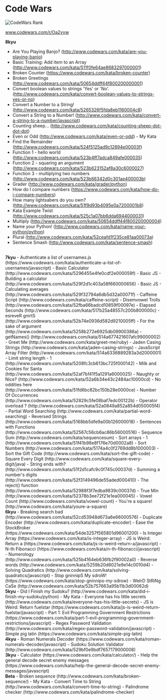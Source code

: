 Code Wars
=================================
![CodeWars Rank](https://www.codewars.com/users/suuuzi/badges/small)

www.codewars.com/r/Oa2yyw

<b>8kyu </b>
- Are You Playing Banjo? (http://www.codewars.com/kata/are-you-playing-banjo)
- Basic Training: Add item to an Array (http://www.codewars.com/kata/511f0fe64ae8683297000001)
- Broken Counter (https://www.codewars.com/kata/broken-counter)
- Broken Greetings (http://www.codewars.com/kata/50654ddff44f800200000001)
- Convert boolean values to strings 'Yes' or 'No'. (http://www.codewars.com/kata/convert-boolean-values-to-strings-yes-or-no)
- Convert a Number to a String! (http://www.codewars.com/kata/5265326f5fda8eb1160004c8)
- Convert a String to a Number! (http://www.codewars.com/kata/convert-a-string-to-a-number/javascript)
- Counting sheep... (http://www.codewars.com/kata/counting-sheep-dot-dot-dot)
- Even or Odd (http://www.codewars.com/kata/even-or-odd) - My Kata
- Find the Remainder (http://www.codewars.com/kata/524f5125ad9c12894e00003f)
- Function 1 - hello world (http://www.codewars.com/kata/523b4ff7adca849afe000035)
- Function 2 - squaring an argument (http://www.codewars.com/kata/523b623152af8a30c6000027)
- Function 3 - multiplying two numbers (http://www.codewars.com/kata/523b66342d0c301ae400003b)
- Grader (http://www.codewars.com/kata/grader/python)
- How do I compare numbers (https://www.codewars.com/kata/how-do-i-compare-numbers)
- How many lightsabers do you own? (http://www.codewars.com/kata/51f9d93b4095e0a7200001b8)
- Kata Example Twist (http://www.codewars.com/kata/525c1a07bb6dda6944000031)
- Multiply (http://www.codewars.com/kata/50654ddff44f800200000004)
- Name your Python! (http://www.codewars.com/kata/name-your-python/python)
- Plural (http://www.codewars.com/kata/52ceafd1f235ce81aa00073a)
- Sentence Smash (http://www.codewars.com/kata/sentence-smash)

<br>
<b>7kyu</b>
- Authenticate a list of usernames.js (https://www.codewars.com/kata/authenticate-a-list-of-usernames/javascript)
- Basic Calculator (http://www.codewars.com/kata/5296455e4fe0cdf2e000059f)
- Basic JS - Building a calculator (http://www.codewars.com/kata/529f2d1c403a58f660000656)
- Basic JS - Calculating averages (http://www.codewars.com/kata/529f32794a6db5d32a00071f)
- Caffeine Script (http://www.codewars.com/kata/caffeine-script)
- Disemvowel Trolls (http://www.codewars.com/kata/52fba66badcd10859f00097e)
- Elapsed Seconds (http://www.codewars.com/kata/517b25a48557c200b800000c)
- esreveR gnirtS (http://www.codewars.com/kata/52b74e0936d582d9210005ff)
- For the sake of argument (http://www.codewars.com/kata/5258b272e6925db09900386a)
- getNames() (http://www.codewars.com/kata/514a677421607afc99000002)
- Greet Me (http://www.codewars.com/kata/greet-me/ruby)
- Jaden Casing Strings (http://www.codewars.com/kata/jaden-casing-strings)
- JavaScript Array Filter (http://www.codewars.com/kata/514a6336889283a3d2000001)
- Limit string length - 1 (http://www.codewars.com/kata/5208fc3cb613bc725f000142)
- Milk and Cookies for Santa (http://www.codewars.com/kata/52af7bf41f5a1291a6000025)
- Naughty or Nice? (http://www.codewars.com/kata/52a6b34e43c2484ac10000cd)
- No oddities here (http://www.codewars.com/kata/51fd6bc82bc150b28e0000ce)
- Number Of Occurrences (http://www.codewars.com/kata/52829c5fe08baf7edc00122b)
- Operator overload ? (http://www.codewars.com/kata/52a0849a852a854d050005f4)
- Partial Word Searching (http://www.codewars.com/kata/partial-word-searching)
- Reversed Strings (http://www.codewars.com/kata/5168bb5dfe9a00b126000018)
- Sentences with Functions (http://www.codewars.com/kata/52567c56cb6ac86b56000516)
- Sequence Sum (http://www.codewars.com/kata/sequencesum)
- Sort arrays - 1 (http://www.codewars.com/kata/51f41b98e8f176e70d0002a8)
- Sort Numbers (http://www.codewars.com/kata/5174a4c0f2769dd8b1000003)
- Sort the Gift Code (http://www.codewars.com/kata/sort-the-gift-code)
- Square Every Digit (http://www.codewars.com/kata/square-every-digit/java)
- String ends with? (http://www.codewars.com/kata/51f2d1cafc9c0f745c00037d)
- Summing a number's digits (http://www.codewars.com/kata/52f3149496de55aded000410)
- The reject() function (http://www.codewars.com/kata/52988f3f7edba9839c00037d)
- True Min (http://www.codewars.com/kata/52378b3ee72f21e1ea000045)
- Vowel Count (http://www.codewars.com/kata/vowel-count)
- You're a square! (http://www.codewars.com/kata/youre-a-square)

<br>
<b>6kyu</b>
- Breaking search bad (http://www.codewars.com/kata/52cd53948d673a6e66000576)
- Duplicate Encoder (http://www.codewars.com/kata/duplicate-encoder)
- Ease the StockBroker (https://www.codewars.com/kata/54de3257f565801d96001200)
- Is Integer Array (https://www.codewars.com/kata/is-integer-array)
- JS is Weird: Return a (https://www.codewars.com/kata/js-is-weird-return-a/javascript)
- N-th Fibonacci (https://www.codewars.com/kata/n-th-fibonacci/javascript)
- Numerology (http://www.codewars.com/kata/525b4164eb636fb2f90002a0)
- Reverse words (http://www.codewars.com/kata/5259b20d6021e9e14c0010d4)
- Solving Quadratics (http://www.codewars.com/kata/solving-quadratics/javascript)
- Stop gninnipS My sdroW! (https://www.codewars.com/kata/stop-gninnips-my-sdrow)
- WeIrD StRiNg CaSe (http://www.codewars.com/kata/52b757663a95b11b3d00062d)

<br>
<b>5kyu</b>
- Did I Finish my Sudoku? (http://www.codewars.com/kata/did-i-finish-my-sudoku/python) - My Kata
- Everyone has his little secrets (http://www.codewars.com/kata/everyone-has-his-little-secrets)
- JS is Weird: Return fuelstar (https://www.codewars.com/kata/js-is-weird-return-fuelstar/javascript)
- Part 1: Evil Programming Government Restrictions (https://www.codewars.com/kata/part-1-evil-programming-government-restrictions/javascript)
- Regex Password Validation (http://www.codewars.com/kata/regex-password-validation/javascript)
- Simple pig latin (https://www.codewars.com/kata/simple-pig-latin)

<br>
<b>4kyu</b>
- Roman Numerals Decoder (https://www.codewars.com/kata/roman-numerals-decoder/javascript)
- Sudoku Solution Validator (http://www.codewars.com/kata/529bf0e9bdf7657179000008)

<br>
<b>3kyu</b>
- Calculator (https://www.codewars.com/kata/calculator/)
- Help the general decode secret enemy messages (https://www.codewars.com/kata/help-the-general-decode-secret-enemy-messages/javascript)

<br>
<b>Beta</b>
- Broken sequence (http://www.codewars.com/kata/broken-sequence/) - My Kata
- Convert Time to String (http://www.codewars.com/kata/convert-time-to-string)
- Palindrome checker (http://www.codewars.com/kata/palindrome-checker)
